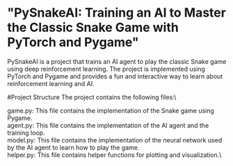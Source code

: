 # "PySnakeAI: Training an AI to Master the Classic Snake Game with PyTorch and Pygame"

PySnakeAI is a project that trains an AI agent to play the classic Snake game using deep reinforcement learning. The project is implemented using PyTorch and Pygame and provides a fun and interactive way to learn about reinforcement learning and AI.



#Project Structure
The project contains the following files:\

game.py: This file contains the implementation of the Snake game using Pygame.\
agent.py: This file contains the implementation of the AI agent and the training loop.\
model.py: This file contains the implementation of the neural network used by the AI agent to learn how to play the game.\
helper.py: This file contains helper functions for plotting and visualization.\

